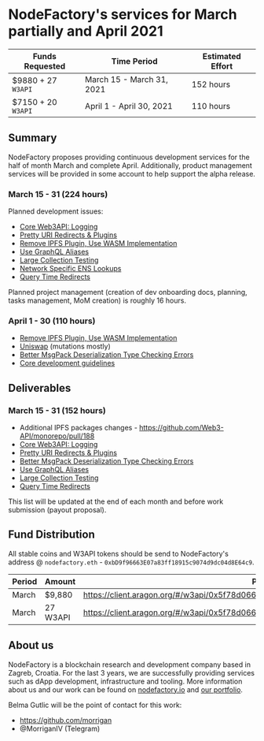 # NodeFactory's services for March partially and April 2021

| Funds Requested | Time Period | Estimated Effort |
|-|-|-|
| $9880 + 27 `W3API` | March 15 - March 31, 2021 | 152 hours |
| $7150 + 20 `W3API` | April 1 - April 30, 2021 | 110 hours |


## Summary

NodeFactory proposes providing continuous development services for the half of month March and complete April. 
Additionally, product management services will be provided in some account to help support the alpha release. 

### March 15 - 31 (224 hours)

Planned development issues:

* [Core Web3API: Logging](https://github.com/Web3-API/monorepo/issues/185)
* [Pretty URI Redirects & Plugins](https://github.com/Web3-API/monorepo/issues/189)
* [Remove IPFS Plugin, Use WASM Implementation](https://github.com/Web3-API/monorepo/issues/210)
* [Use GraphQL Aliases](https://github.com/Web3-API/monorepo/issues/191)
* [Large Collection Testing](https://github.com/Web3-API/monorepo/issues/197) 
* [Network Specific ENS Lookups](https://github.com/Web3-API/monorepo/issues/159) 
* [Query Time Redirects](https://github.com/Web3-API/monorepo/issues/155)

Planned project management (creation of dev onboarding docs, planning, tasks management, MoM creation) is roughly 16 hours.

### April 1 - 30 (110 hours)

* [Remove IPFS Plugin, Use WASM Implementation](https://github.com/Web3-API/monorepo/issues/210)
* [Uniswap](https://github.com/Web3-API/monorepo/issues/128) (mutations mostly)
* [Better MsgPack Deserialization Type Checking Errors](https://github.com/Web3-API/monorepo/issues/206)
* [Core development guidelines](https://github.com/Web3-API/monorepo/issues/63)

## Deliverables

### March 15 - 31 (152 hours)

* Additional IPFS packages changes - https://github.com/Web3-API/monorepo/pull/188
* [Core Web3API: Logging](https://github.com/Web3-API/monorepo/issues/185)
* [Pretty URI Redirects & Plugins](https://github.com/Web3-API/monorepo/issues/189)
* [Better MsgPack Deserialization Type Checking Errors](https://github.com/Web3-API/monorepo/issues/206)
* [Use GraphQL Aliases](https://github.com/Web3-API/monorepo/issues/191)
* [Large Collection Testing](https://github.com/Web3-API/monorepo/issues/197) 
* [Query Time Redirects](https://github.com/Web3-API/monorepo/issues/155)


This list will be updated at the end of each month and before work submission (payout proposal).

## Fund Distribution
All stable coins and W3API tokens should be send to NodeFactory's address @ `nodefactory.eth` - `0xbD9f96663E07a83ff18915c9074d9dc04d8E64c9`.

| Period | Amount | Proposal |  
|-|-|-|  
| March | $9,880 | https://client.aragon.org/#/w3api/0x5f78d0668ba666b4ed9674b313419d9db6cd48a6/vote/129/ |  
| March | 27 W3API | https://client.aragon.org/#/w3api/0x5f78d0668ba666b4ed9674b313419d9db6cd48a6/vote/128/ |  

## About us
NodeFactory is a blockchain research and development company based in Zagreb, Croatia. For the last 3 years, we are successfully providing services such as dApp development, infrastructure and tooling. More information about us and our work can be found on [nodefactory.io](https://nodefactory.io/) and [our portfolio](https://nodefactory.io/NodeFactory_portfolio_v5.pdf).

Belma Gutlic will be the point of contact for this work:
- https://github.com/morrigan  
- @MorriganIV (Telegram)
